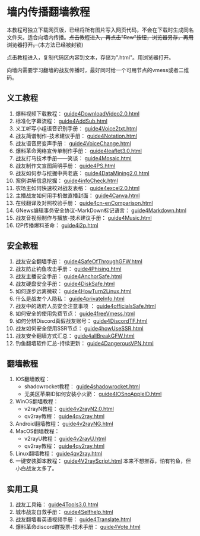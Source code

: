 # 墙内传播翻墙教程  
本教程可独立下载网页版，已经将所有图片写入网页代码，不会在下载时生成同名文件夹。适合向墙内传播。~~点击教程进入，再点击"Raw"按钮，浏览器另存，再用浏览器打开。~~(本方法已经被封锁)

点击教程进入，复制代码区内容到文本，存储为".html"。用浏览器打开。  

向墙内需要学习翻墙的战友传播时，最好同时给一个可用节点的vmess或者二维码。  

## 义工教程  
1. 爆料视频下载教程：  [guide4DownloadVideo2.0.html](guide/guide4DownloadVideo2.0.html)  
1. 标准化字幕流程：  [guide4AddSub.html](guide/guide4AddSub.html)  
1. 义工听写小组语音识别手册：  [guide4Voice2txt.html](guide/guide4Voice2txt.html)  
1. 战友简谱制作-技术建议手册： [guide4Notation.html](guide/guide4Notation.html)  
1. 战友语音房变声手册：  [guide4VoiceChange.html](guide/guide4VoiceChange.html)  
1. 爆料革命网络宣传单制作手册：  [guide4leaflet3.0.html](guide/guide4leaflet3.0.html)  
1. 战友打马技术手册——笑谈：  [guide4Mosaic.html](guide/guide4Mosaic.html)  
1. 战友制作文宣图简明手册：  [guide4PS.html](guide/guide4PS.html)  
2. 战友如何参与挖掘中共老底：  [guide4DataMining2.0.html](guide/guide4DataMining2.0.html)
3. 案例讲解信息挖掘：  [guide4infoCheck.html](guide/guide4infoCheck.html)  
4. 农场主如何快速校对战友表格：  [guide4excel2.0.html](guide/guide4excel2.0.html)  
5. 主播战友如何用手机做直播封面：  [guide4Canva.html](guide/guide4Canva.html)  
6. 在线翻译及对照校验手册：  [guide4cn-enComparison.html](guide/guide4cn-enComparison.html)  
7. GNews编辑事务安全协议-MarkDown标记语言：  [guide4Markdown.html](guide/guide4Markdown.html)  
8. 战友音视频制作与播放-技术建议手册：  [guide4Music.html](guide/guide4Music.html)  
9. I2P传播爆料革命：  [guide4i2p.html](guide/guide4i2p.html)

## 安全教程  
1. 战友安全翻墙手册：  [guide4SafeOfThroughGFW.html](guide/guide4SafeOfThroughGFW.html)  
1. 战友防止钓鱼攻击手册：  [guide4Phising.html](guide/guide4Phising.html)  
1. 战友主播安全手册：  [guide4AnchorSafe.html](guide/guide4AnchorSafe.html)  
1. 战友硬盘安全手册：  [guide4DiskSafe.html](guide/guide4DiskSafe.html)  
1. 如何逐步远离微软：  [guide4HowTurn2Linux.html](guide/guide4HowTurn2Linux.html)
1. 什么是战友个人隐私：  [guide4privateInfo.html](guide/guide4privateInfo.html)  
1. 战友中的政府人员安全注意事项 ：  [guide4officialsSafe.html](guide/guide4officialsSafe.html)  
1. 如何安全的使用免费节点：  [guide4freeVmess.html](guide/guide4freeVmess.html)  
1. 如何分辨Discord真假战友账号：  [guide4DiscordTF.html](guide/guide4DiscordTF.html)  
1. 战友如何安全使用SSR节点：  [guide4howUseSSR.html](guide/guide4howUseSSR.html)  
1. 战友安全翻墙方式汇总：  [guide4allBreakGFW.html](guide/guide4allBreakGFW.html)  
2. 钓鱼翻墙软件汇总-持续更新：  [guide4DangerousVPN.html](guide/guide4DangerousVPN.html)

## 翻墙教程  
1. IOS翻墙教程：  
    - shadowrocket教程： [guide4shadowrocket.html](guide/guide4shadowrocket.html)  
    - 无美区苹果ID如何安装小火箭：  [guide4IOSnoAppleID.html](guide/guide4IOSnoAppleID.html)   
1. WinOS翻墙教程：  
    - v2rayN教程：  [guide4v2rayN2.0.html](guide/guide4v2rayN2.0.html)  
    - qv2ray教程：  [guide4qv2ray.html](guide/guide4qv2ray.html)  
1. Android翻墙教程：  [guide4v2rayNG.html](guide/guide4v2rayNG.html)  
1. MacOS翻墙教程：  
    - v2rayU教程：  [guide4v2rayU.html](guide/guide4v2rayU.html)
    - qv2ray教程：  [guide4qv2ray.html](guide/guide4qv2ray.html)
1. Linux翻墙教程：  [guide4qv2ray.html](guide/guide4qv2ray.html)  
1. 一键安装脚本教程：  [guide4V2rayScript.html](guide/guide4V2rayScript.html)  本来不想推荐，怕有钓鱼，但小白战友太多了。  

## 实用工具  
1. 战友工具箱：  [guide4Tools3.0.html](guide/guide4Tools3.0.html)  
1. 城市战友自救手册：  [guide4Selfhelp.html](guide/guide4Selfhelp.html)  
2. 战友翻墙看英语视频手册：  [guide4Translate.html](guide/guide4Translate.html)  
3. 爆料革命discord群投票-技术手册：  [guide4Vote.html](guide/guide4Vote.html)
